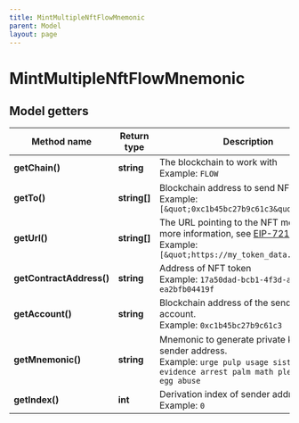 ```yaml
---
title: MintMultipleNftFlowMnemonic
parent: Model
layout: page
---
```


# MintMultipleNftFlowMnemonic

## Model getters

Method name | Return type | Description | Notes
------------ | ------------- | ------------- | -------------
**getChain()** | **string** | The blockchain to work with <br>Example: `FLOW` |
**getTo()** | **string[]** | Blockchain address to send NFT token to. <br>Example: `[&quot;0xc1b45bc27b9c61c3&quot;]` |
**getUrl()** | **string[]** | The URL pointing to the NFT metadata; for more information, see <a href="https://eips.ethereum.org/EIPS/eip-721#specification" target="_blank">EIP-721</a> <br>Example: `[&quot;https://my_token_data.com&quot;]` |
**getContractAddress()** | **string** | Address of NFT token <br>Example: `17a50dad-bcb1-4f3d-ae2c-ea2bfb04419f` |
**getAccount()** | **string** | Blockchain address of the sender account. <br>Example: `0xc1b45bc27b9c61c3` |
**getMnemonic()** | **string** | Mnemonic to generate private key of sender address. <br>Example: `urge pulp usage sister evidence arrest palm math please chief egg abuse` |
**getIndex()** | **int** | Derivation index of sender address. <br>Example: `0` |

